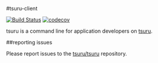 #tsuru-client

[![Build Status](https://travis-ci.org/tsuru/tsuru-client.png?branch=master)](https://travis-ci.org/tsuru/tsuru-client)
[![codecov](https://codecov.io/gh/tsuru/tsuru-client/branch/master/graph/badge.svg)](https://codecov.io/gh/tsuru/tsuru-client)

tsuru is a command line for application developers on
[tsuru](https://github.com/tsuru/tsuru).

##reporting issues

Please report issues to the
[tsuru/tsuru](https://github.com/tsuru/tsuru/issues) repository.

